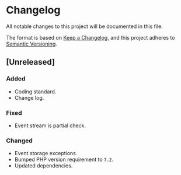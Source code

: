 # Changelog
All notable changes to this project will be documented in this file.

The format is based on [Keep a Changelog](https://keepachangelog.com/en/1.0.0/),
and this project adheres to [Semantic Versioning](https://semver.org/spec/v2.0.0.html).

## [Unreleased]

### Added

- Coding standard.
- Change log.

### Fixed

- Event stream is partial check.

### Changed

- Event storage exceptions.
- Bumped PHP version requirement to `7.2`.
- Updated dependencies.

